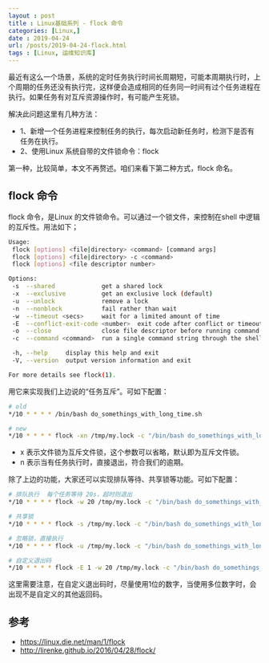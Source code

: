 ```yaml
---
layout : post
title : Linux基础系列 - flock 命令
categories: [Linux,] 
date : 2019-04-24
url: /posts/2019-04-24-flock.html 
tags : [Linux, 运维知识库]
---
```


最近有这么一个场景，系统的定时任务执行时间长周期短，可能本周期执行时，上个周期的任务还没有执行完，这样便会造成相同的任务同一时间有过个任务进程在执行。如果任务有对互斥资源操作时，有可能产生死锁。

解决此问题这里有几种方法：
- 1、新增一个任务进程来控制任务的执行，每次启动新任务时，检测下是否有任务在执行。
- 2、使用Linux 系统自带的文件锁命令：flock 

第一种，比较简单，本文不再赘述。咱们来看下第二种方式，flock 命名。

## flock 命令

flock 命令，是Linux 的文件锁命令。可以通过一个锁文件，来控制在shell 中逻辑的互斥性。用法如下；

```bash 
Usage:
 flock [options] <file|directory> <command> [command args]
 flock [options] <file|directory> -c <command>
 flock [options] <file descriptor number>

Options:
 -s  --shared             get a shared lock
 -x  --exclusive          get an exclusive lock (default)
 -u  --unlock             remove a lock
 -n  --nonblock           fail rather than wait
 -w  --timeout <secs>     wait for a limited amount of time
 -E  --conflict-exit-code <number>  exit code after conflict or timeout
 -o  --close              close file descriptor before running command
 -c  --command <command>  run a single command string through the shell

 -h, --help     display this help and exit
 -V, --version  output version information and exit

For more details see flock(1).
```

用它来实现我们上边说的“任务互斥”。可如下配置：

```bash
# old 
*/10 * * * * /bin/bash do_somethings_with_long_time.sh 

# new 
*/10 * * * * flock -xn /tmp/my.lock -c "/bin/bash do_somethings_with_long_time.sh "
```

- x 表示文件锁为互斥文件锁，这个参数可以省略，默认即为互斥文件锁。
- n 表示当有任务执行时，直接退出，符合我们的逾期。

除了上边的功能，大家还可以实现排队等待、共享锁等功能。可如下配置：

```bash
# 排队执行  每个任务等待 20s，超时则退出
*/10 * * * * flock -w 20 /tmp/my.lock -c "/bin/bash do_somethings_with_long_time.sh "

# 共享锁
*/10 * * * * flock -s /tmp/my.lock -c "/bin/bash do_somethings_with_long_time.sh "

# 忽略锁，直接执行
*/10 * * * * flock -u /tmp/my.lock -c "/bin/bash do_somethings_with_long_time.sh "

# 自定义退出码
*/10 * * * * flock -E 1 -w 20 /tmp/my.lock -c "/bin/bash do_somethings_with_long_time.sh "
```

这里需要注意，在自定义退出码时，尽量使用1位的数字，当使用多位数字时，会出现不是自定义的其他返回码。


## 参考 
- https://linux.die.net/man/1/flock
- http://lirenke.github.io/2016/04/28/flock/